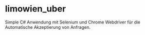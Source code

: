 # limowien_uber

Simple C# Anwendung mit Selenium und Chrome Webdriver für die Automatische Akzeptierung von Anfragen.
